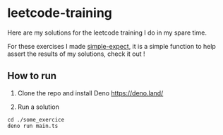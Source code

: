 # leetcode-training

Here are my solutions for the leetcode training I do in my spare time.

For these exercises I made [simple-expect](https://github.com/franck-boucher/simple-expect), it is a simple function to help assert the results of my solutions, check it out !

## How to run

1. Clone the repo and install Deno
https://deno.land/

2. Run a solution
```
cd ./some_exercice
deno run main.ts
```

